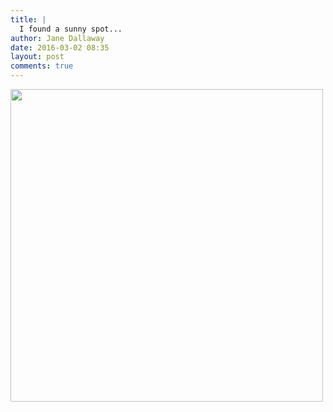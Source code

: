 ```yaml
---
title: |
  I found a sunny spot...
author: Jane Dallaway
date: 2016-03-02 08:35
layout: post
comments: true
---
```


<div><a href="http://static.skitters.dallaway.com/SDtp_FullSizeRender.jpg"><img src="http://static.skitters.dallaway.com/SDtp_thumb_FullSizeRender.jpg" width="500" height="500"/></a></div>



  

      
